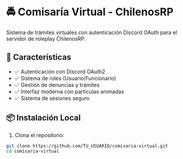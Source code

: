 # 🚔 Comisaría Virtual - ChilenosRP

Sistema de trámites virtuales con autenticación Discord OAuth para el servidor de roleplay ChilenosRP.

## 🚀 Características

- ✅ Autenticación con Discord OAuth2
- ✅ Sistema de roles (Usuario/Funcionario)
- ✅ Gestión de denuncias y trámites
- ✅ Interfaz moderna con partículas animadas
- ✅ Sistema de sesiones seguro

## 📦 Instalación Local

1. Clona el repositorio:
```bash
git clone https://github.com/TU_USUARIO/comisaria-virtual.git
cd comisaria-virtual
